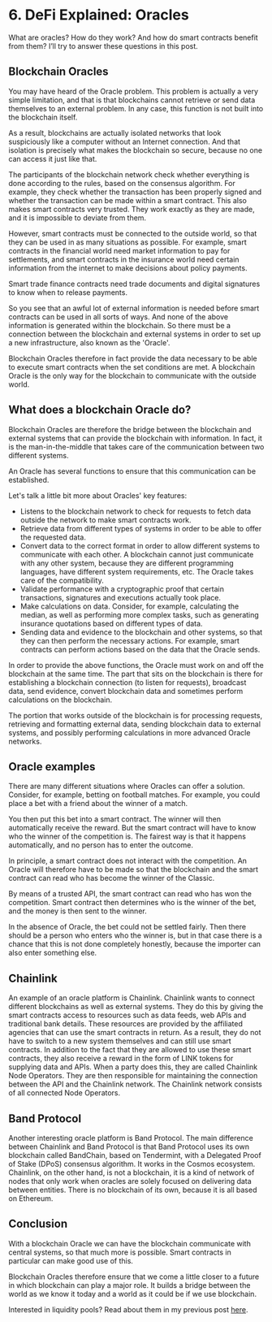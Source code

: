 # 6. DeFi Explained: Oracles

What are oracles? How do they work? And how do smart contracts benefit from them? I’ll try to answer these questions in this post.

## Blockchain Oracles

You may have heard of the Oracle problem. This problem is actually a very simple limitation, and that is that blockchains cannot retrieve or send data themselves to an external problem. In any case, this function is not built into the blockchain itself.

As a result, blockchains are actually isolated networks that look suspiciously like a computer without an Internet connection. And that isolation is precisely what makes the blockchain so secure, because no one can access it just like that.

The participants of the blockchain network check whether everything is done according to the rules, based on the consensus algorithm. For example, they check whether the transaction has been properly signed and whether the transaction can be made within a smart contract. This also makes smart contracts very trusted. They work exactly as they are made, and it is impossible to deviate from them.

However, smart contracts must be connected to the outside world, so that they can be used in as many situations as possible. For example, smart contracts in the financial world need market information to pay for settlements, and smart contracts in the insurance world need certain information from the internet to make decisions about policy payments.

Smart trade finance contracts need trade documents and digital signatures to know when to release payments.

So you see that an awful lot of external information is needed before smart contracts can be used in all sorts of ways. And none of the above information is generated within the blockchain. So there must be a connection between the blockchain and external systems in order to set up a new infrastructure, also known as the 'Oracle'.

Blockchain Oracles therefore in fact provide the data necessary to be able to execute smart contracts when the set conditions are met. A blockchain Oracle is the only way for the blockchain to communicate with the outside world.

## What does a blockchain Oracle do?

Blockchain Oracles are therefore the bridge between the blockchain and external systems that can provide the blockchain with information. In fact, it is the man-in-the-middle that takes care of the communication between two different systems.

An Oracle has several functions to ensure that this communication can be established.

Let's talk a little bit more about Oracles' key features:

- Listens to the blockchain network to check for requests to fetch data outside the network to make smart contracts work.
- Retrieve data from different types of systems in order to be able to offer the requested data.
- Convert data to the correct format in order to allow different systems to communicate with each other. A blockchain cannot just communicate with any other system, because they are different programming languages, have different system requirements, etc. The Oracle takes care of the compatibility.
- Validate performance with a cryptographic proof that certain transactions, signatures and executions actually took place.
- Make calculations on data. Consider, for example, calculating the median, as well as performing more complex tasks, such as generating insurance quotations based on different types of data.
- Sending data and evidence to the blockchain and other systems, so that they can then perform the necessary actions. For example, smart contracts can perform actions based on the data that the Oracle sends.

In order to provide the above functions, the Oracle must work on and off the blockchain at the same time. The part that sits on the blockchain is there for establishing a blockchain connection (to listen for requests), broadcast data, send evidence, convert blockchain data and sometimes perform calculations on the blockchain.

The portion that works outside of the blockchain is for processing requests, retrieving and formatting external data, sending blockchain data to external systems, and possibly performing calculations in more advanced Oracle networks.

## Oracle examples

There are many different situations where Oracles can offer a solution. Consider, for example, betting on football matches. For example, you could place a bet with a friend about the winner of a match.

You then put this bet into a smart contract. The winner will then automatically receive the reward. But the smart contract will have to know who the winner of the competition is. The fairest way is that it happens automatically, and no person has to enter the outcome.

In principle, a smart contract does not interact with the competition. An Oracle will therefore have to be made so that the blockchain and the smart contract can read who has become the winner of the Classic.

By means of a trusted API, the smart contract can read who has won the competition. Smart contract then determines who is the winner of the bet, and the money is then sent to the winner.

In the absence of Oracle, the bet could not be settled fairly. Then there should be a person who enters who the winner is, but in that case there is a chance that this is not done completely honestly, because the importer can also enter something else.

## Chainlink

An example of an oracle platform is Chainlink. Chainlink wants to connect different blockchains as well as external systems. They do this by giving the smart contracts access to resources such as data feeds, web APIs and traditional bank details. These resources are provided by the affiliated agencies that can use the smart contracts in return. As a result, they do not have to switch to a new system themselves and can still use smart contracts. In addition to the fact that they are allowed to use these smart contracts, they also receive a reward in the form of LINK tokens for supplying data and APIs. When a party does this, they are called Chainlink Node Operators. They are then responsible for maintaining the connection between the API and the Chainlink network. The Chainlink network consists of all connected Node Operators.

## Band Protocol

Another interesting oracle platform is Band Protocol. The main difference between Chainlink and Band Protocol is that Band Protocol uses its own blockchain called BandChain, based on Tendermint, with a Delegated Proof of Stake (DPoS) consensus algorithm. It works in the Cosmos ecosystem. Chainlink, on the other hand, is not a blockchain, it is a kind of network of nodes that only work when oracles are solely focused on delivering data between entities. There is no blockchain of its own, because it is all based on Ethereum.

## Conclusion

With a blockchain Oracle we can have the blockchain communicate with central systems, so that much more is possible. Smart contracts in particular can make good use of this.

Blockchain Oracles therefore ensure that we come a little closer to a future in which blockchain can play a major role. It builds a bridge between the world as we know it today and a world as it could be if we use blockchain.

Interested in liquidity pools? Read about them in my previous post [here](https://www.reddit.com/r/CryptoCurrency/comments/mfk2oi/defi_explained_liquidity_pools/).

